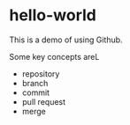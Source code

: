 # hello-world

This is a demo of using Github.

Some key concepts areL

* repository
* branch
* commit
* pull request
* merge
